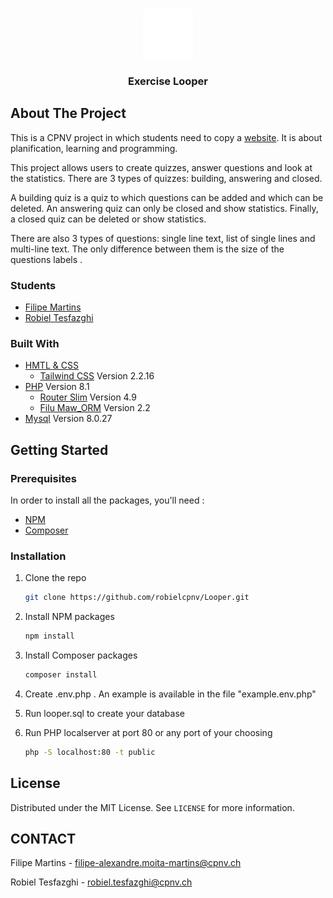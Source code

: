 <!--
*** To avoid retyping too much info. Do a search and replace for the following:
*** github_username, repo_name, twitter_handle, email, project_title, project_description
-->

<!-- PROJECT LOGO -->
<br />
<p align="center">
  <a href="https://github.com/robielcpnv/repo_name">
    <img src="public/assets/logo.png" alt="Logo" width="80" height="80">
  </a>
<h3 align="center">Exercise Looper</h3>

## About The Project

This is a CPNV project in which students need to copy a [website](https://stormy-plateau-54488.herokuapp.com/).
It is about planification, learning and programming.

This project allows users to create quizzes, answer questions and look at the statistics. There are 3 types of quizzes: 
building, answering and closed.


A building quiz is a quiz to which questions can be added and which can be deleted. An answering quiz can only be closed
and show statistics. Finally, a closed quiz can be deleted or show statistics.

There are also 3 types of questions: single line text, list of single lines and multi-line text. The only difference 
between them is the size of the questions labels .

### Students

* [Filipe Martins](https://github.com/FilipeCPNV)
* [Robiel Tesfazghi](https://github.com/robielcpnv)

### Built With

* [HMTL & CSS]()
  * [Tailwind CSS](https://tailwindcss.com/docs) Version 2.2.16
* [PHP](https://www.php.net/) Version 8.1
  * [Router Slim](https://packagist.org/packages/slim/slim) Version 4.9
  * [Filu Maw_ORM](https://packagist.org/packages/filu/maw_orm) Version 2.2
* [Mysql](https://dev.mysql.com/downloads/mysql/) Version 8.0.27

<!-- GETTING STARTED -->

## Getting Started

### Prerequisites

In order to install all the packages, you'll need :
- [NPM](https://nodejs.org/en/download/)
- [Composer](https://getcomposer.org/download/)

### Installation

1. Clone the repo
   ```sh
   git clone https://github.com/robielcpnv/Looper.git
   ```
2. Install NPM packages
   ```sh
   npm install
   ```
3. Install Composer packages
   ```sh
   composer install
   ```
4. Create .env.php . An example is available in the file "example.env.php"

5. Run looper.sql to create your database

6. Run PHP localserver at port 80 or any port of your choosing
    ```sh
    php -S localhost:80 -t public
    ```

## License

Distributed under the MIT License. See `LICENSE` for more information.

## CONTACT 

Filipe Martins - filipe-alexandre.moita-martins@cpnv.ch

Robiel Tesfazghi - robiel.tesfazghi@cpnv.ch

